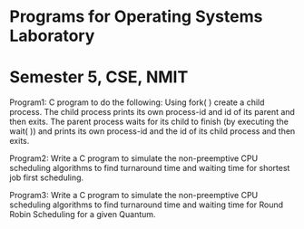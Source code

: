 # Programs for Operating Systems Laboratory
# Semester 5, CSE, NMIT

Program1: C program to do the following: Using fork( ) create a child process. The child process prints its own process-id and id of its parent and then exits. The parent process waits for its child to finish (by executing the wait( )) and prints its own process-id and the id of its child process and then exits.

Program2: Write a C program to simulate the non-preemptive CPU scheduling algorithms to find turnaround time and waiting time for shortest job first scheduling.

Program3: Write a C program to simulate the non-preemptive CPU scheduling algorithms to find turnaround time and waiting time for Round Robin Scheduling for a given Quantum.
